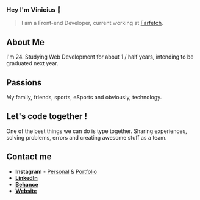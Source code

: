 ### Hey I'm Vinicius 👋

> I am a Front-end Developer, current working at [Farfetch](https://www.farfetch.com).

## About Me 
I'm 24. Studying Web Development for about 1 / half years, intending to be graduated next year.

## Passions
My family, friends, sports, eSports and obviously, technology.

## Let's code together !
One of the best things we can do is type together. Sharing experiences, solving problems, errors and creating awesome stuff as a team. 

## Contact me
- **Instagram** - [Personal](https://www.instagram.com/viniisaveeg) & [Portfolio](https://www.instagram.com/vsgdesigner)
- **[LinkedIn](https://www.linkedin.com/in/vinicius-savegnago-95b438179)**
- **[Behance](https://www.behance.net/viniciussilva3)**
- **[Website](https://vsgdesign.me)**
